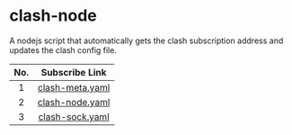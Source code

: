# clash-node

A nodejs script that automatically gets the clash subscription address and updates the clash config file.

| No. | Subscribe Link |
| :---: | :-----: |
| 1 | [clash-meta.yaml](https://betavs.github.io/clash-node/resources/clash-meta.yaml) |
| 2 | [clash-node.yaml](https://betavs.github.io/clash-node/resources/clash-node.yaml) |
| 3 | [clash-sock.yaml](https://betavs.github.io/clash-node/resources/clash-sock.yaml) |
